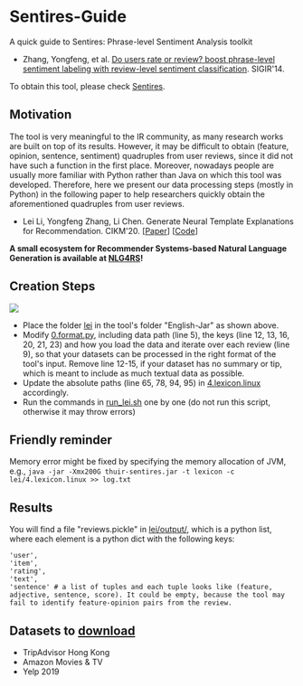 # Sentires-Guide
A quick guide to Sentires: Phrase-level Sentiment Analysis toolkit
- Zhang, Yongfeng, et al. [Do users rate or review? boost phrase-level sentiment labeling with review-level sentiment classification](http://yongfeng.me/attach/bps-zhang.pdf). SIGIR'14.

To obtain this tool, please check [Sentires](https://github.com/evison/Sentires).

## Motivation
The tool is very meaningful to the IR community, as many research works are built on top of its results. However, it may be difficult to obtain (feature, opinion, sentence, sentiment) quadruples from user reviews, since it did not have such a function in the first place. Moreover, nowadays people are usually more familiar with Python rather than Java on which this tool was developed. Therefore, here we present our data processing steps (mostly in Python) in the following paper to help researchers quickly obtain the aforementioned quadruples from user reviews.
- Lei Li, Yongfeng Zhang, Li Chen. Generate Neural Template Explanations for Recommendation. CIKM'20. \[[Paper](https://lileipisces.github.io/files/CIKM20-NETE-paper.pdf)\] \[[Code](https://github.com/lileipisces/NETE)\]

**A small ecosystem for Recommender Systems-based Natural Language Generation is available at [NLG4RS](https://github.com/lileipisces/NLG4RS)!**

## Creation Steps
![](folder-hierarchy.png)
- Place the folder [lei](lei/) in the tool's folder "English-Jar" as shown above.
- Modify [0.format.py](lei/0.format.py), including data path (line 5), the keys (line 12, 13, 16, 20, 21, 23) and how you load the data and iterate over each review (line 9), so that your datasets can be processed in the right format of the tool's input. Remove line 12-15, if your dataset has no summary or tip, which is meant to include as much textual data as possible.
- Update the absolute paths (line 65, 78, 94, 95) in [4.lexicon.linux](lei/4.lexicon.linux) accordingly.
- Run the commands in [run_lei.sh](run_lei.sh) one by one (do not run this script, otherwise it may throw errors)

## Friendly reminder
Memory error might be fixed by specifying the memory allocation of JVM, e.g., ```java -jar -Xmx200G thuir-sentires.jar -t lexicon -c lei/4.lexicon.linux >> log.txt```

## Results
You will find a file "reviews.pickle" in [lei/output/](lei/output/), which is a python list, where each element is a python dict with the following keys:
```
'user',
'item',
'rating',
'text',
'sentence' # a list of tuples and each tuple looks like (feature, adjective, sentence, score). It could be empty, because the tool may fail to identify feature-opinion pairs from the review.
```

## Datasets to [download](https://drive.google.com/drive/folders/1z90ExLiEc1ZTyPir5qxbXxQOWslsspIH?usp=sharing)
- TripAdvisor Hong Kong
- Amazon Movies & TV
- Yelp 2019
